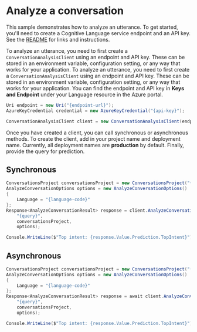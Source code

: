 # Analyze a conversation

This sample demonstrates how to analyze an utterance. To get started, you'll need to create a Cognitive Language service endpoint and an API key. See the [README](https://github.com/Azure/azure-sdk-for-net/blob/main/sdk/cognitivelanguage/Azure.AI.Language.Conversations/README.md) for links and instructions.

To analyze an utterance, you need to first create a `ConversationAnalysisClient` using an endpoint and API key. These can be stored in an environment variable, configuration setting, or any way that works for your application. To analyze an utterance, you need to first create a `ConversationAnalysisClient` using an endpoint and API key. These can be stored in an environment variable, configuration setting, or any way that works for your application. You can find the endpoint and API key in **Keys and Endpoint** under your Language resource in the Azure portal.

```C# Snippet:ConversationAnalysisClient_Create
Uri endpoint = new Uri("{endpoint-url}");
AzureKeyCredential credential = new AzureKeyCredential("{api-key}");

ConversationAnalysisClient client = new ConversationAnalysisClient(endpoint, credential);
```

Once you have created a client, you can call synchronous or asynchronous methods. To create the client, add in your project name and deployment name. Currently, all deployment names are **production** by default. Finally, provide the query for prediction.

## Synchronous

```C# Snippet:ConversationAnalysis_AnalyzeConversationWithLanguage
ConversationsProject conversationsProject = new ConversationsProject("{project-name}", "{deployment-name}");
AnalyzeConversationOptions options = new AnalyzeConversationOptions()
{
    Language = "{language-code}"
};
Response<AnalyzeConversationResult> response = client.AnalyzeConversation(
    "{query}",
    conversationsProject,
    options);

Console.WriteLine($"Top intent: {response.Value.Prediction.TopIntent}");
```

## Asynchronous

```C# Snippet:ConversationAnalysis_AnalyzeConversationWithLanguageAsync
ConversationsProject conversationsProject = new ConversationsProject("{project-name}", "{deployment-name}");
AnalyzeConversationOptions options = new AnalyzeConversationOptions()
{
    Language = "{language-code}"
};
Response<AnalyzeConversationResult> response = await client.AnalyzeConversationAsync(
    "{query}",
    conversationsProject,
    options);

Console.WriteLine($"Top intent: {response.Value.Prediction.TopIntent}");
```
